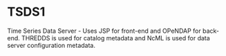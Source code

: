 TSDS1
=====

Time Series Data Server - Uses JSP for front-end and OPeNDAP for back-end.  THREDDS is used for catalog metadata and NcML is used for data server configuration metadata.
